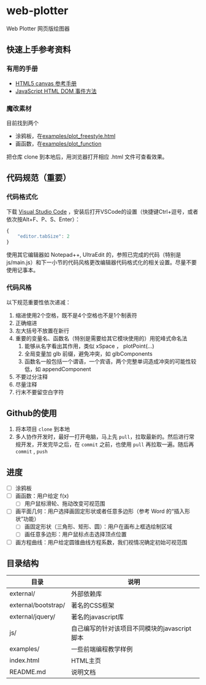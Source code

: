 # web-plotter
Web Plotter
网页版绘图器

## 快速上手参考资料

### 有用的手册

* [HTML5 canvas 参考手册](https://www.runoob.com/tags/ref-canvas.html)
* [JavaScript HTML DOM 事件方法](https://www.runoob.com/js/js-htmldom-eventlistener.html)

### 魔改素材

目前找到两个
* 涂鸦板，在[examples/plot_freestyle.html](https://github.com/jcboxq/web-plotter/blob/main/examples/plot_freestyle.html)
* 画函数，在[examples/plot_function](https://github.com/jcboxq/web-plotter/tree/main/examples/plot_function)

把仓库 clone 到本地后，用浏览器打开相应 .html 文件可查看效果。

## 代码规范（重要）

### 代码格式化

下载
[Visual Studio Code](https://code.visualstudio.com/docs/?dv=win)
，安装后打开VSCode的设置（快捷键Ctrl+逗号，或者依次按Alt+F、P、S、Enter）：

```javascript
{
    "editor.tabSize": 2
}
```
使用其它编辑器如 Notepad++, UltraEdit 的，参照已完成的代码（特别是 js/main.js）和下一小节的代码风格更改编辑器代码格式化的相关设置。尽量不要使用记事本。

### 代码风格

以下规范重要性依次递减：

1. 缩进使用2个空格，既不是4个空格也不是1个制表符
1. 正确缩进
1. 左大括号不放置在新行
1. 重要的变量名、函数名（特别是需要给其它模块使用的）用驼峰式命名法
   1. 能够从名字看出其作用，类似 xSpace ， plotPoint(...)
   1. 全局变量加 glb 前缀，避免冲突，如 glbComponents
   1. 函数名一般包括一个谓语，一个宾语，两个完整单词造成冲突的可能性较低，如 appendComponent
1. 不要过分注释
1. 尽量注释
1. 行末不要留空白字符

## Github的使用

1. 将本项目 `clone` 到本地
1. 多人协作开发时，最好一打开电脑，马上先 `pull`，拉取最新的。然后进行常规开发，开发完毕之后，在 `commit` 之前，也使用 `pull` 再拉取一遍。随后再 `commit` , `push`

## 进度

- [ ] 涂鸦板
- [ ] 画函数：用户给定 f(x)
    - [ ] 用户鼠标滑轮、拖动改变可视范围
- [ ] 画平面几何：用户选择画固定形状或者任意多边形（参考 Word 的“插入形状”功能）
    - [ ] 画固定形状（三角形、矩形、圆）：用户在画布上框选绘制区域
    - [ ] 画任意多边形：用户鼠标点击选择顶点位置
- [ ] 画方程曲线：用户给定圆锥曲线方程系数，我们视情况确定初始可视范围

## 目录结构

| 目录 | 说明 |
| --- | --- |
| external/ | 外部依赖库 |
| external/bootstrap/ | 著名的CSS框架 |
| external/jquery/ | 著名的javascript库 |
| js/ | 自己编写的针对该项目不同模块的javascript脚本 |
| examples/ | 一些前端编程教学样例 |
| index.html | HTML主页 |
| README.md | 说明文档 |